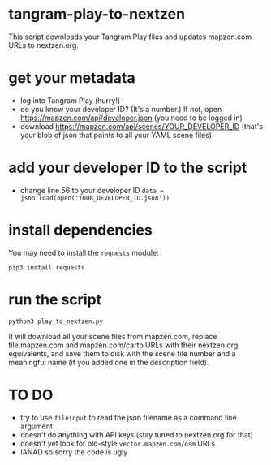 # tangram-play-to-nextzen

This script downloads your Tangram Play files and updates mapzen.com URLs to nextzen.org.


# get your metadata

- log into Tangram Play (hurry!)
- do you know your developer ID? (It's a number.) If not, open https://mapzen.com/api/developer.json (you need to be logged in)
- download https://mapzen.com/api/scenes/YOUR_DEVELOPER_ID (that's your blob of json that points to all your YAML scene files)

# add your developer ID to the script

- change line 56 to your developer ID `data = json.load(open('YOUR_DEVELOPER_ID.json'))`

# install dependencies

You may need to install the `requests` module:

`pip3 install requests`

# run the script

`python3 play_to_nextzen.py`

It will download all your scene files from mapzen.com, replace tile.mapzen.com and mapzen.com/carto URLs with their nextzen.org equivalents, and save them to disk with the scene file number and a meaningful name (if you added one in the description field).

# TO DO

- try to use `fileinput` to read the json filename as a command line argument   
- doesn't do anything with API keys (stay tuned to nextzen.org for that)
- doesn't yet look for old-style `vector.mapzen.com/osm` URLs
- IANAD so sorry the code is ugly
